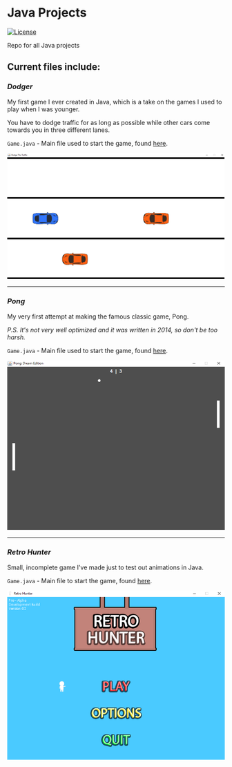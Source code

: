 # Java Projects
[![License](https://img.shields.io/github/license/chapmankyle/java-projects.svg?color=blue&style=for-the-badge)](https://github.com/chapmankyle/java-projects/blob/master/LICENSE)

Repo for all Java projects

## Current files include:

### *Dodger*
My first game I ever created in Java, which is a take on the games I used to play when I was younger.

You have to dodge traffic for as long as possible while other cars come towards you in three different lanes.

`Game.java` \- Main file used to start the game, found [here][1].

![picture][dodger]

---

### *Pong*
My very first attempt at making the famous classic game, Pong.

*P.S. It's not very well optimized and it was written in 2014, so don't be too harsh.*

`Game.java` \- Main file used to start the game, found [here][2].

![picture][pong]

---

### *Retro Hunter*
Small, incomplete game I've made just to test out animations in Java.

`Game.java` \- Main file to start the game, found [here][3].

![picture][retro]

[1]: https://github.com/chapmankyle/java-projects/blob/master/Dodger/src/com/chaps/Dodger/Game.java
[2]: https://github.com/chapmankyle/java-projects/blob/master/Pong/src/com/chaps/Pong/Game.java
[3]: https://github.com/chapmankyle/java-projects/blob/master/Retro%20Hunter/src/com/chaps/RetroHunter/Game.java

[dodger]: https://github.com/chapmankyle/java-projects/blob/master/Dodger/play.PNG
[pong]: https://github.com/chapmankyle/java-projects/blob/master/Pong/play.PNG
[retro]: https://github.com/chapmankyle/java-projects/blob/master/Retro%20Hunter/menu.PNG
